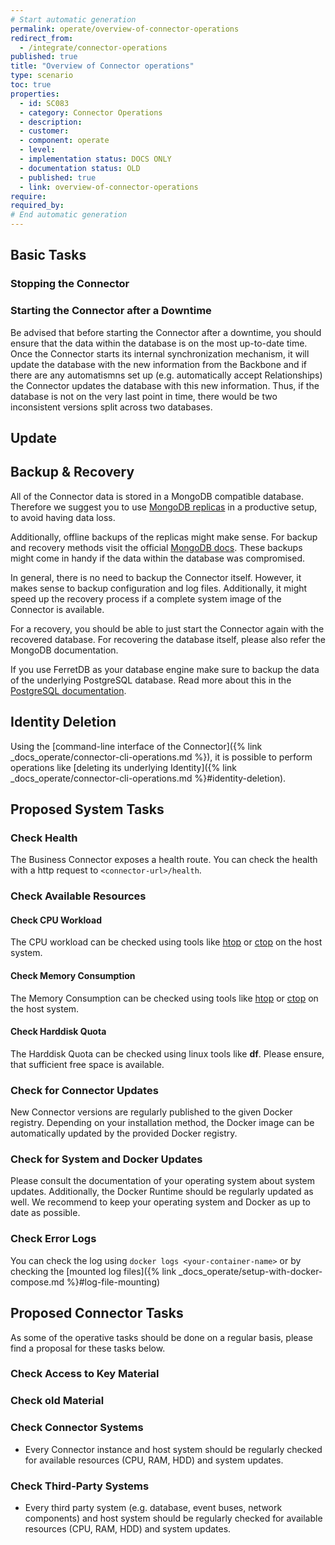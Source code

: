 ```yaml
---
# Start automatic generation
permalink: operate/overview-of-connector-operations
redirect_from:
  - /integrate/connector-operations
published: true
title: "Overview of Connector operations"
type: scenario
toc: true
properties:
  - id: SC083
  - category: Connector Operations
  - description:
  - customer:
  - component: operate
  - level:
  - implementation status: DOCS ONLY
  - documentation status: OLD
  - published: true
  - link: overview-of-connector-operations
require:
required_by:
# End automatic generation
---
```


## Basic Tasks

### Stopping the Connector

### Starting the Connector after a Downtime

Be advised that before starting the Connector after a downtime, you should ensure that the data within the database is on the most up-to-date time. Once the Connector starts its internal synchronization mechanism, it will update the database with the new information from the Backbone and if there are any automatismns set up (e.g. automatically accept Relationships) the Connector updates the database with this new information. Thus, if the database is not on the very last point in time, there would be two inconsistent versions split across two databases.

## Update

## Backup & Recovery

All of the Connector data is stored in a MongoDB compatible database. Therefore we suggest you to use [MongoDB replicas](https://www.mongodb.com/basics/replication) in a productive setup, to avoid having data loss.

Additionally, offline backups of the replicas might make sense. For backup and recovery methods visit the official [MongoDB docs](https://docs.mongodb.com/manual/core/backups/). These backups might come in handy if the data within the database was compromised.

In general, there is no need to backup the Connector itself. However, it makes sense to backup configuration and log files. Additionally, it might speed up the recovery process if a complete system image of the Connector is available.

For a recovery, you should be able to just start the Connector again with the recovered database. For recovering the database itself, please also refer the MongoDB documentation.

If you use FerretDB as your database engine make sure to backup the data of the underlying PostgreSQL database. Read more about this in the [PostgreSQL documentation](https://www.postgresql.org/docs/8.1/backup.html).

## Identity Deletion

Using the [command-line interface of the Connector]({% link _docs_operate/connector-cli-operations.md %}), it is possible to perform operations like [deleting its underlying Identity]({% link _docs_operate/connector-cli-operations.md %}#identity-deletion).

## Proposed System Tasks

### Check Health

The Business Connector exposes a health route. You can check the health with a http request to `<connector-url>/health`.

### Check Available Resources

#### Check CPU Workload

The CPU workload can be checked using tools like [htop](https://htop.dev/) or [ctop](https://ctop.sh/) on the host system.

#### Check Memory Consumption

The Memory Consumption can be checked using tools like [htop](https://htop.dev/) or [ctop](https://ctop.sh/) on the host system.

#### Check Harddisk Quota

The Harddisk Quota can be checked using linux tools like **df**. Please ensure, that sufficient free space is available.

### Check for Connector Updates

New Connector versions are regularly published to the given Docker registry. Depending on your installation method, the Docker image can be automatically updated by the provided Docker registry.

### Check for System and Docker Updates

Please consult the documentation of your operating system about system updates. Additionally, the Docker Runtime should be regularly updated as well.
We recommend to keep your operating system and Docker as up to date as possible.

### Check Error Logs

You can check the log using `docker logs <your-container-name>` or by checking the [mounted log files]({% link _docs_operate/setup-with-docker-compose.md %}#log-file-mounting)

## Proposed Connector Tasks

As some of the operative tasks should be done on a regular basis, please find a proposal for these tasks below.

### Check Access to Key Material

### Check old Material

### Check Connector Systems

- Every Connector instance and host system should be regularly checked for available resources (CPU, RAM, HDD) and system updates.

### Check Third-Party Systems

- Every third party system (e.g. database, event buses, network components) and host system should be regularly checked for available resources (CPU, RAM, HDD) and system updates.
